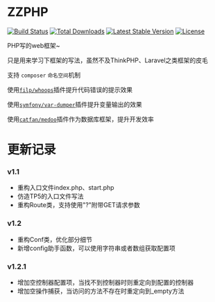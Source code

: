 # ZZPHP

[![Build Status](https://travis-ci.org/top-think/framework.svg?branch=master)](https://travis-ci.org/top-think/framework)
[![Total Downloads](https://poser.pugx.org/topthink/framework/downloads)](https://packagist.org/packages/topthink/framework)
[![Latest Stable Version](https://poser.pugx.org/topthink/framework/v/stable)](https://packagist.org/packages/topthink/framework)
[![License](https://poser.pugx.org/topthink/framework/license)](https://packagist.org/packages/topthink/framework)

PHP写的web框架~

只是用来学习下框架的写法，虽然不及ThinkPHP、Laravel之类框架的皮毛

支持 `composer` `命名空间`机制

使用[`filp/whoops`](https://github.com/filp/whoops)插件提升代码错误的提示效果

使用[`symfony/var-dumper`](https://github.com/symfony/var-dumper)插件提升变量输出的效果

使用[`catfan/medoo`](https://github.com/catfan/Medoo)插件作为数据库框架，提升开发效率

# 更新记录
### v1.1
* 重构入口文件index.php、start.php
* 仿造TP5的入口文件写法
* 重构Route类，支持使用"?"附带GET请求参数
### v1.2
* 重构Conf类，优化部分细节
* 新增config助手函数，可以使用字符串或者数组获取配置项
### v1.2.1
* 增加空控制器配置项，当找不到控制器时则重定向到配置的控制器
* 增加空操作捕获，当访问的方法不存在时重定向到_empty方法
